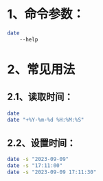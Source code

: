 # 1、命令参数：

```bash
date
	--help
```

# 2、常见用法

## 2.1、读取时间：

```bash
date
date "+%Y-%m-%d %H:%M:%S"
```

## 2.2、设置时间：

```bash
date -s "2023-09-09"
date -s "17:11:00"
date -s "2023-09-09 17:11:30"
```

